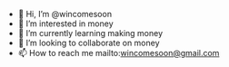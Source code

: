 - 👋 Hi, I’m @wincomesoon
- 👀 I’m interested in money
- 🌱 I’m currently learning making money
- 💞️ I’m looking to collaborate on money
- 📫 How to reach me mailto:wincomesoon@gmail.com

<!---
wincomesoon/wincomesoon is a ✨ special ✨ repository because its `README.md` (this file) appears on your GitHub profile.
You can click the Preview link to take a look at your changes.
--->
